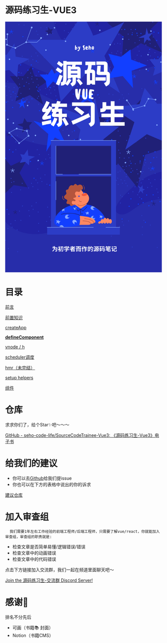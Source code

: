 # 源码练习生-VUE3

![Untitled](%E6%BA%90%E7%A0%81%E7%BB%83%E4%B9%A0%E7%94%9F-VUE3%202f42f08b83184ea6932ad958c3de2042/Untitled.png)

# 目录

[前言](%E6%BA%90%E7%A0%81%E7%BB%83%E4%B9%A0%E7%94%9F-VUE3%202f42f08b83184ea6932ad958c3de2042/%E5%89%8D%E8%A8%80%2015693efcc4be454c8b1a978bf488b9f7.md)

[前置知识](%E6%BA%90%E7%A0%81%E7%BB%83%E4%B9%A0%E7%94%9F-VUE3%202f42f08b83184ea6932ad958c3de2042/%E5%89%8D%E7%BD%AE%E7%9F%A5%E8%AF%86%20153371c9e7454e369ef8233a8c7a4ae8.md)

[createApp](%E6%BA%90%E7%A0%81%E7%BB%83%E4%B9%A0%E7%94%9F-VUE3%202f42f08b83184ea6932ad958c3de2042/createApp%208ff21c28268d4b678252531eaba38638.md)

[**defineComponent**](%E6%BA%90%E7%A0%81%E7%BB%83%E4%B9%A0%E7%94%9F-VUE3%202f42f08b83184ea6932ad958c3de2042/defineComponent%20501d65f51f2f470d87bdf027a84800c1.md)

[vnode / h](%E6%BA%90%E7%A0%81%E7%BB%83%E4%B9%A0%E7%94%9F-VUE3%202f42f08b83184ea6932ad958c3de2042/vnode%20h%2083b0c5bef8cd4df6b69d59762b4a7c3a.md)

[scheduler调度](%E6%BA%90%E7%A0%81%E7%BB%83%E4%B9%A0%E7%94%9F-VUE3%202f42f08b83184ea6932ad958c3de2042/scheduler%E8%B0%83%E5%BA%A6%20954d5a9a263849ea9770d03d3f1cb6ff.md)

[hmr（未完结）](%E6%BA%90%E7%A0%81%E7%BB%83%E4%B9%A0%E7%94%9F-VUE3%202f42f08b83184ea6932ad958c3de2042/hmr%EF%BC%88%E6%9C%AA%E5%AE%8C%E7%BB%93%EF%BC%89%20fd724e39e6a44c6fb57707371977ea4e.md)

[setup helpers](%E6%BA%90%E7%A0%81%E7%BB%83%E4%B9%A0%E7%94%9F-VUE3%202f42f08b83184ea6932ad958c3de2042/setup%20helpers%207668f06d91b44733889b63f2023263a4.md)

[组件](%E6%BA%90%E7%A0%81%E7%BB%83%E4%B9%A0%E7%94%9F-VUE3%202f42f08b83184ea6932ad958c3de2042/%E7%BB%84%E4%BB%B6%20cb2cc7f8880249adb9a12fd2176a8065.md)

# 仓库

求求你们了，给个Star✨吧～～～

[GitHub - seho-code-life/SourceCodeTrainee-Vue3: 《源码练习生-Vue3》电子书](https://github.com/seho-code-life/SourceCodeTrainee-Vue3)

# 给我们的建议

- 你可以去[Github](https://github.com/seho-code-life/SourceCodeTrainee-Vue3)给我们提issue
- 你也可以在下方的表格中说出的你的诉求

[建议仓库](%E6%BA%90%E7%A0%81%E7%BB%83%E4%B9%A0%E7%94%9F-VUE3%202f42f08b83184ea6932ad958c3de2042/%E5%BB%BA%E8%AE%AE%E4%BB%93%E5%BA%93%20d374b777f2664b6aa0f75b0d5bcc78da.csv)

# 加入审查组

      我们需要1年左右工作经验的前端工程师/后端工程师，只需要了解vue/react，你就能加入审查组，审查组的职责就是: 

- 检查文章是否简单易懂/逻辑错误/错误
- 检查文章中的动画错误
- 检查文章中的代码错误

点击下方链接加入交流群，我们一起在频道里面聊天吧～

[Join the 源码练习生-交流群 Discord Server!](https://discord.gg/rd4tR9XGAv)

# 感谢🙏

排名不分先后

- 可画（书籍📚 封面）
- Notion（书籍CMS）